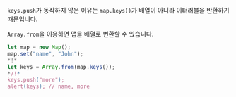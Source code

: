 `keys.push`가 동작하지 않은 이유는 `map.keys()`가 배열이 아니라 이터러블을 반환하기 때문입니다.

`Array.from`을 이용하면 맵을 배열로 변환할 수 있습니다.


```js run
let map = new Map();
map.set("name", "John");
*!*
let keys = Array.from(map.keys());
*/!*
keys.push("more");
alert(keys); // name, more
```
